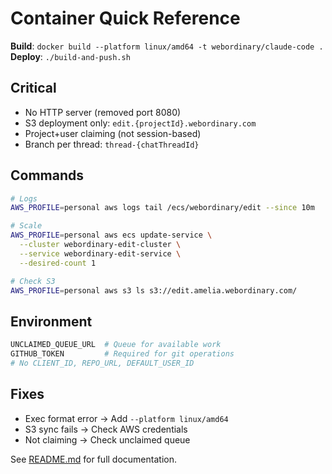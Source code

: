 # Container Quick Reference

**Build**: `docker build --platform linux/amd64 -t webordinary/claude-code .`
**Deploy**: `./build-and-push.sh`

## Critical
- No HTTP server (removed port 8080)
- S3 deployment only: `edit.{projectId}.webordinary.com`
- Project+user claiming (not session-based)
- Branch per thread: `thread-{chatThreadId}`

## Commands
```bash
# Logs
AWS_PROFILE=personal aws logs tail /ecs/webordinary/edit --since 10m

# Scale
AWS_PROFILE=personal aws ecs update-service \
  --cluster webordinary-edit-cluster \
  --service webordinary-edit-service \
  --desired-count 1

# Check S3
AWS_PROFILE=personal aws s3 ls s3://edit.amelia.webordinary.com/
```

## Environment
```bash
UNCLAIMED_QUEUE_URL  # Queue for available work
GITHUB_TOKEN         # Required for git operations
# No CLIENT_ID, REPO_URL, DEFAULT_USER_ID
```

## Fixes
- Exec format error → Add `--platform linux/amd64`
- S3 sync fails → Check AWS credentials
- Not claiming → Check unclaimed queue

See [README.md](README.md) for full documentation.